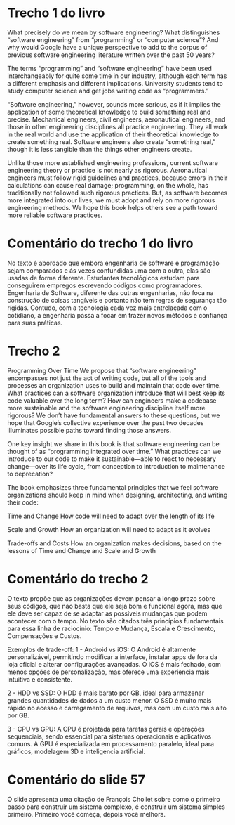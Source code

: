 # Trecho 1 do livro
What precisely do we mean by software engineering? What distinguishes “software engineering” from “programming” or “computer science”? And why would Google have a unique perspective to add to the corpus of previous software engineering literature written over the past 50 years?
 
The terms “programming” and “software engineering” have been used interchangeably for quite some time in our industry, although each term has a different emphasis and different implications. University students tend to study computer science and get jobs writing code as “programmers.”
 
“Software engineering,” however, sounds more serious, as if it implies the application of some theoretical knowledge to build something real and precise. Mechanical engineers, civil engineers, aeronautical engineers, and those in other engineering disciplines all practice engineering. They all work in the real world and use the application of their theoretical knowledge to create something real. Software engineers also create “something real,” though it is less tangible than the things other engineers create.
 
Unlike those more established engineering professions, current software engineering theory or practice is not nearly as rigorous. Aeronautical engineers must follow rigid guidelines and practices, because errors in their calculations can cause real damage; programming, on the whole, has traditionally not followed such rigorous practices. But, as software becomes more integrated into our lives, we must adopt and rely on more rigorous engineering methods. We hope this book helps others see a path toward more reliable software practices.

# Comentário do trecho 1 do livro
No texto é abordado que embora engenharia de software e programação sejam comparados e ás vezes confundidas uma com a outra, elas são usadas de forma diferente. Estudantes tecnológicos estudam para conseguirem empregos escrevendo códigos como programadores. Engenharia de Software, diferente das outras engenharias, não foca na construção de coisas tangíveis e portanto não tem regras de segurança tão rígidas. Contudo, com a tecnologia cada vez mais entrelaçada com o cotidiano, a engenharia passa a focar em trazer novos métodos e confiança para suas práticas.

# Trecho 2
Programming Over Time
We propose that “software engineering” encompasses not just the act of writing code, but all of the tools and processes an organization uses to build and maintain that code over time. What practices can a software organization introduce that will best keep its code valuable over the long term? How can engineers make a codebase more sustainable and the software engineering discipline itself more rigorous? We don’t have fundamental answers to these questions, but we hope that Google’s collective experience over the past two decades illuminates possible paths toward finding those answers.
 
One key insight we share in this book is that software engineering can be thought of as “programming integrated over time.” What practices can we introduce to our code to make it sustainable—able to react to necessary change—over its life cycle, from conception to introduction to maintenance to deprecation?
 
The book emphasizes three fundamental principles that we feel software organizations should keep in mind when designing, architecting, and writing their code:
 
Time and Change
How code will need to adapt over the length of its life
 
Scale and Growth
How an organization will need to adapt as it evolves
 
Trade-offs and Costs
How an organization makes decisions, based on the lessons of Time and Change and Scale and Growth

# Comentário do trecho 2
O texto propõe que as organizações devem pensar a longo prazo sobre seus códigos, que não basta que ele seja bom e funcional agora, mas que ele deve ser capaz de se adaptar as possíveis mudanças que podem acontecer com o tempo. No texto são citados três princípios fundamentais para essa linha de raciocínio: Tempo e Mudança, Escala e Crescimento, Compensações e Custos.

Exemplos de trade-off: 
1 - Android vs iOS: O Android é altamente personalizável, permitindo modificar a interface, instalar apps de fora da loja oficial e alterar configurações avançadas. O iOS é mais fechado, com menos opções de personalização, mas oferece uma experiencia mais intuitiva e consistente. 

2 - HDD vs SSD:  O HDD é mais barato por GB, ideal para armazenar grandes quantidades de dados a um custo menor. O SSD é muito mais rápido no acesso e carregamento de arquivos, mas com um custo mais alto por GB.

3 - CPU vs GPU: A CPU é projetada para tarefas gerais e operações sequenciais, sendo essencial para sistemas operacionais e aplicativos comuns. A GPU é especializada em processamento paralelo, ideal para gráficos, modelagem 3D e inteligencia artificial.

# Comentário do slide 57
O slide apresenta uma citação de François Chollet sobre como o primeiro passo para construir um sistema complexo, é construir um sistema simples primeiro. Primeiro você começa, depois você melhora.
